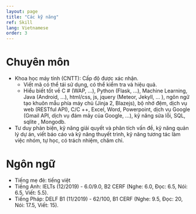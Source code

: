 ```yaml
---
layout: page
title: "Các kỹ năng"
ref: Skill
lang: Vietnamese
order: 3
---
```

# Chuyên môn
* Khoa học máy tính (CNTT): Cấp độ được xác nhận. 
    * Viết mã có thể tái sử dụng, có thể kiểm tra và hiệu quả.
    * Hiểu biết tốt về C # (WAP, ...), Python (Flask, ...), Machine Learning, Java (Android, ...), html/css, js, jquery (Meteor, Jekyll, ... ), ngôn ngữ tạo khuôn mẫu phía máy chủ (Jinja 2, Blazejs), bộ nhớ đệm, dịch vụ web (RESTful API), C/C ++, Excel, Word, Powerpoint, dịch vụ Google (Gmail API, dịch vụ đám mây của Google, ...), kỹ năng sửa lỗi, SQL, sqlite , Mongodb.
* Tư duy phản biện, kỹ năng giải quyết và phân tích vấn đề, kỹ năng quản lý dự án, viết báo cáo và kỹ năng thuyết trình, kỹ năng tương tác làm việc nhóm, tự học, có trách nhiệm, chăm chỉ.

# Ngôn ngữ
* Tiếng mẹ đẻ: tiếng việt
* Tiếng Anh: IELTs (12/2019) - 6.0/9.0, B2 CERF (Nghe: 6.0, Đọc: 6.5, Nói: 6.5, Viết: 5.5).
* Tiếng Pháp: DELF B1 (11/2019) - 62/100, B1 CERF (Nghe: 9.5, Đọc: 20, Nói: 17.5, Viết: 15).


